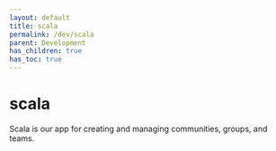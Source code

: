 ```yaml
---
layout: default
title: scala
permalink: /dev/scala
parent: Development
has_children: true
has_toc: true
---
```


# scala

Scala is our app for creating and managing communities, groups, and teams.
